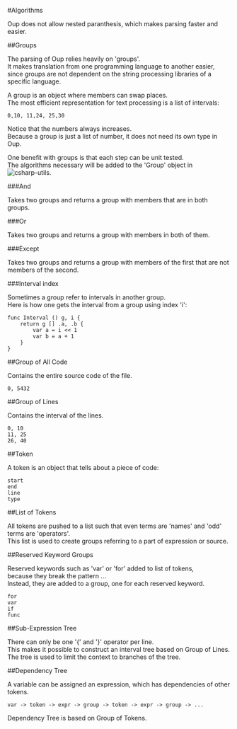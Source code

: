 #Algorithms

Oup does not allow nested paranthesis, which makes parsing faster and easier.  

##Groups

The parsing of Oup relies heavily on 'groups'.  
It makes translation from one programming language to another easier,  
since groups are not dependent on the string processing libraries of a specific language.  

A group is an object where members can swap places.  
The most efficient representation for text processing is a list of intervals:  

    0,10, 11,24, 25,30
    
Notice that the numbers always increases.  
Because a group is just a list of number, it does not need its own type in Oup.  

One benefit with groups is that each step can be unit tested.  
The algorithms necessary will be added to the 'Group' object in ![csharp-utils](https://github.com/bvssvni/csharp-utils).  

###And

Takes two groups and returns a group with members that are in both groups.  

###Or

Takes two groups and returns a group with members in both of them.  

###Except

Takes two groups and returns a group with members of the first that are not members of the second.  

###Interval index

Sometimes a group refer to intervals in another group.  
Here is how one gets the interval from a group using index 'i':

    func Interval () g, i {
        return g [] .a, .b {
            var a = i << 1
            var b = a + 1
        }
    }

##Group of All Code

Contains the entire source code of the file.  

    0, 5432

##Group of Lines

Contains the interval of the lines.  

    0, 10
    11, 25
    26, 40

##Token

A token is an object that tells about a piece of code:  

    start
    end
    line
    type

##List of Tokens

All tokens are pushed to a list such that even terms are 'names' and 'odd' terms are 'operators'.  
This list is used to create groups referring to a part of expression or source.  

##Reserved Keyword Groups

Reserved keywords such as 'var' or 'for' added to list of tokens,  
because they break the pattern <name> <op> <name> ...  
Instead, they are added to a group, one for each reserved keyword.  

    for
    var
    if
    func

##Sub-Expression Tree

There can only be one '{' and '}' operator per line.  
This makes it possible to construct an interval tree based on Group of Lines.  
The tree is used to limit the context to branches of the tree.  

##Dependency Tree

A variable can be assigned an expression, which has dependencies of other tokens.  

    var -> token -> expr -> group -> token -> expr -> group -> ...

Dependency Tree is based on Group of Tokens.  

